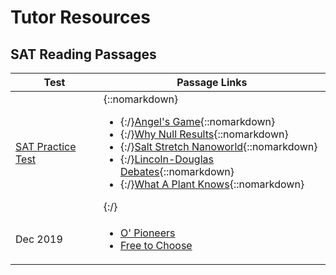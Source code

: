 # Tutor Resources

## SAT Reading Passages


| Test      | Passage Links |
| ----------- | ----------- |
| [SAT Practice Test][pt8] | {::nomarkdown}<ul><li>{:/}[Angel's Game][angelsgame]{::nomarkdown}</li><li>{:/}[Why Null Results][whynullresults]{::nomarkdown}</li><li>{:/}[Salt Stretch Nanoworld][saltstretch]{::nomarkdown}</li><li>{:/}[Lincoln-Douglas Debates][lincolndouglas]{::nomarkdown}</li><li>{:/}[What A Plant Knows][plantknows]{::nomarkdown}</ul>{:/}  |
| Dec 2019  | <ul><li>[O' Pioneers][cathers]</li><li>[Free to Choose][freetochoose]</li></ul>|

[pt8]: https://collegereadiness.collegeboard.org/pdf/sat-practice-test-8.pdf
[angelsgame]: https://kingauthor.net/books/Carlos%20Ruiz%20Zafon/The%20Angel's%20Game/The%20Angel's%20Game%20-%20Carlos%20Ruiz%20Zafon.pdf
[whynullresults]: http://emiguel.econ.berkeley.edu/wordpress/wp-content/uploads/2020/11/Science_-_Why_Null_Results_Rarely_See_the_Light_of_Day.pdf
[saltstretch]: https://www.sciencenews.org/article/salt-stretches-nanoworld
[lincolndouglas]: https://www.nps.gov/liho/learn/historyculture/debates.htm
[plantknows]: https://cdn.waterstones.com/special/pdf/9781851689101.pdf

[cathers]: https://www.gutenberg.org/files/24/24-h/24-h.htm
[freetochoose]: http://www.proglocode.unam.mx/sites/proglocode.unam.mx/files/docencia/Milton%20y%20Rose%20Friedman%20-%20Free%20to%20Choose.pdf